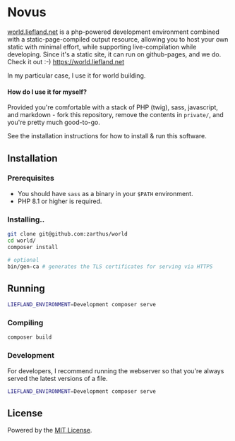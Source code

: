 # Novus

[world.liefland.net](https://world.liefland.net) is a php-powered development environment
combined with a static-page-compiled output resource, allowing you to host your own static
with minimal effort, while supporting live-compilation while developing. Since it's a static
site, it can run on github-pages, and we do. Check it out :-) https://world.liefland.net

In my particular case, I use it for world building.

#### How do I use it for myself?

Provided you're comfortable with a stack of PHP (twig), sass, javascript, and markdown - 
fork this repository, remove the contents in `private/`, and you're pretty much good-to-go.

See the installation instructions for how to install & run this software.

## Installation

### Prerequisites

- You should have `sass` as a binary in your `$PATH` environment.
- PHP 8.1 or higher is required.

### Installing..

```bash
git clone git@github.com:zarthus/world
cd world/
composer install

# optional
bin/gen-ca # generates the TLS certificates for serving via HTTPS
```

## Running

```bash
LIEFLAND_ENVIRONMENT=Development composer serve
```

### Compiling

```bash
composer build
```

### Development

For developers, I recommend running the webserver so that you're always served the latest versions of a file.

```bash
LIEFLAND_ENVIRONMENT=Development composer serve
```

## License

Powered by the [MIT License](LICENSE).
